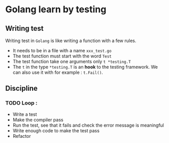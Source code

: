 # Golang learn by testing

## Writing test

Writing test in `Golang` is like writing a function with a few rules.

- It needs to be in a file with a name `xxx_test.go`
- The test function must start with the word `Test`
- The test function take one arguments only `t *testing.T`
- The `t` in the type `*testing.T` is an **hook** to the testing framework. We can also use it with for example : `t.Fail()`.

## Discipline 

### TODO Loop :

- Write a test
- Make the compiler pass
- Run the test, see that it fails and check the error message is meaningful
- Write enough code to make the test pass
- Refactor
